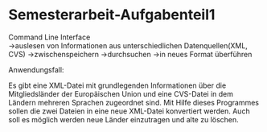# Semesterarbeit-Aufgabenteil1

Command Line Interface  
->auslesen von Informationen aus unterschiedlichen Datenquellen(XML, CVS)
->zwischenspeichern
->durchsuchen
->in neues Format überführen
                        
Anwendungsfall:

Es gibt eine XML-Datei mit grundlegenden Informationen über die Mitgliedsländer der Europäischen Union und eine CVS-Datei in dem Ländern mehreren Sprachen zugeordnet sind. Mit Hilfe dieses Programmes sollen die zwei Dateien in eine neue XML-Datei konvertiert werden. Auch soll es möglich werden neue Länder einzutragen und alte zu löschen.
